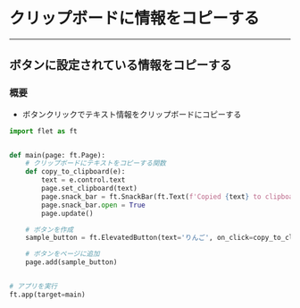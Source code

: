 # クリップボードに情報をコピーする

---

## ボタンに設定されている情報をコピーする

### 概要

* ボタンクリックでテキスト情報をクリップボードにコピーする

```python
import flet as ft


def main(page: ft.Page):
    # クリップボードにテキストをコピーする関数
    def copy_to_clipboard(e):
        text = e.control.text
        page.set_clipboard(text)
        page.snack_bar = ft.SnackBar(ft.Text(f'Copied {text} to clipboard'))
        page.snack_bar.open = True
        page.update()

    # ボタンを作成
    sample_button = ft.ElevatedButton(text='りんご', on_click=copy_to_clipboard)

    # ボタンをページに追加
    page.add(sample_button)


# アプリを実行
ft.app(target=main)
```
